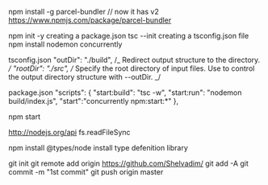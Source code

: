 npm install -g parcel-bundler // now it has v2 https://www.npmjs.com/package/parcel-bundler

npm init -y creating a package.json
tsc --init creating a tsconfig.json file
npm install nodemon concurrently

tsconfig.json
"outDir": "./build", /_ Redirect output structure to the directory. _/
"rootDir": "./src", /_ Specify the root directory of input files. Use to control the output directory structure with --outDir. _/

package.json
"scripts": {
"start:build": "tsc -w",
"start:run": "nodemon build/index.js",
"start":"concurrently npm:start:\*"
},

npm start

http://nodejs.org/api fs.readFileSync

npm install @types/node install type defenition library

git init
git remote add origin https://github.com/Shelvadim/
git add -A
git commit -m "1st commit"
git push origin master
